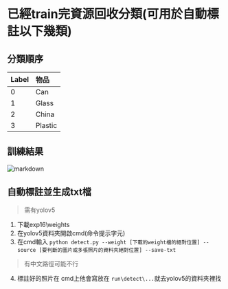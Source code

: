 # 已經train完資源回收分類(可用於自動標註以下幾類)

## 分類順序


| Label     |  物品   | 
| --------  |:------  | 
|  0        | Can     | 
|  1        | Glass   | 
|  2        | China   |
|  3        | Plastic | 


## 訓練結果 
![markdown](https://upload.cc/i1/2022/07/03/LxrcpS.png
"train_result")

## 自動標註並生成txt檔
> 需有yolov5
1. 下載exp16\weights
2. 在yolov5資料夾開啟cmd(命令提示字元)
3. 在cmd輸入
`python detect.py --weight [下載的weight檔的絕對位置] --source [要判斷的圖片或多張照片的資料夾絕對位置] --save-txt`
>有中文路徑可能不行
4. 標註好的照片在 cmd上他會寫放在 `run\detect\...`就去yolov5的資料夾裡找

